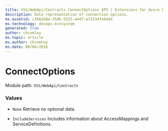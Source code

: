```yaml
---
title: VSS/WebApi/Contracts ConnectOptions API | Extensions for Azure DevOps Services
description: Data representation of connection options.
ms.assetid: c3b6a58a-35db-5323-4447-a71534feb4d4
ms.technology: devops-ecosystem
generated: true
author: chcomley
ms.topic: article
ms.author: chcomley
ms.date: 08/04/2016
---
```


# ConnectOptions

Module path: `VSS/WebApi/Contracts`

### Values

- `None` Retrieve no optional data.

- `IncludeServices` Includes information about AccessMappings and ServiceDefinitions.

